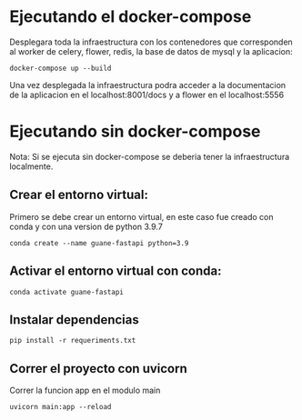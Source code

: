# Ejecutando el docker-compose

Desplegara toda la infraestructura con los contenedores que corresponden al worker de celery, flower, redis, la base de datos de mysql y la aplicacion: 

```console
docker-compose up --build
``` 

Una vez desplegada la infraestructura podra acceder a la documentacion de la aplicacion en el localhost:8001/docs y a flower en el localhost:5556


# Ejecutando sin docker-compose

Nota: Si se ejecuta sin docker-compose se deberia tener la infraestructura localmente.

## Crear el entorno virtual:

Primero se debe crear un entorno virtual, en este caso fue creado con conda y con una version de python 3.9.7

```console
conda create --name guane-fastapi python=3.9
```


## Activar el entorno virtual con conda:

```console
conda activate guane-fastapi
```


## Instalar dependencias

```console
pip install -r requeriments.txt
```


## Correr el proyecto con uvicorn

Correr la funcion app en el modulo main

```console
uvicorn main:app --reload
```
